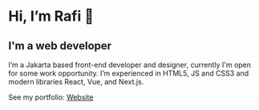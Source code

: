 # Hi, I’m Rafi 👋
## I'm a web developer
I’m a Jakarta based front-end developer and designer, currently I'm open for some work opportunity. I’m experienced in HTML5, JS and CSS3 and modern libraries React, Vue, and Next.js.

See my portfolio: [Website](https://rafipp.netlify.app/)

<!--
**rafi-p/rafi-p** is a ✨ _special_ ✨ repository because its `README.md` (this file) appears on your GitHub profile.

Here are some ideas to get you started:

- 🔭 I’m currently working on ...
- 🌱 I’m currently learning ...
- 👯 I’m looking to collaborate on ...
- 🤔 I’m looking for help with ...
- 💬 Ask me about ...
- 📫 How to reach me: ...
- 😄 Pronouns: ...
- ⚡ Fun fact: ...
-->
